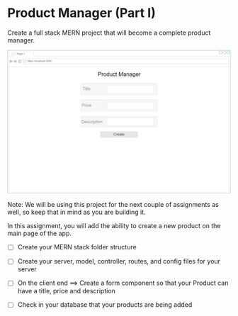 # Product Manager (Part I)
Create a full stack MERN project that will become a complete product manager.


![](ProductManagerPartI.png)

Note: We will be using this project for the next couple of assignments as well, so keep that in mind as you are building it.

In this assignment, you will add the ability to create a new product on the main page of the app.


* [ ] Create your MERN stack folder structure

* [ ] Create your server, model, controller, routes, and config files for your server

* [ ] On the client end ==> Create a form component so that your Product can have a title, price and description

* [ ] Check in your database that your products are being added

